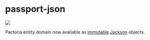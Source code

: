 # passport-json
[![](https://jitpack.io/v/Pactoria/passport-json.svg)](https://jitpack.io/#Pactoria/passport-json)

Pactoria entity domain now available as [immutable](https://immutables.github.io/) [Jackson](https://github.com/FasterXML/jackson-databind) objects.